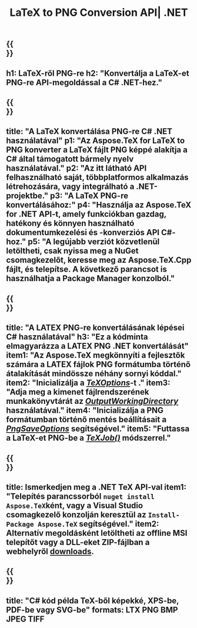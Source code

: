 ﻿---
translation: true
template: /_templates/_conversion-child-net.md
title: LaTeX to PNG Conversion API| .NET
description: LaTeX-PNG konvertálási funkció. Integrálja ezt a helyszíni .NET-könyvtárat a projektjébe, vagy használjon többplatformos alkalmazásokat a LaTeX PNG-re konvertálásához.
keywords: latex a png api nethez, latex2png integrálja a c#
url: /net/conversion/latex-to-png/
family: tex
platformtag: net
feature: conversion
informat: LATEX
outformat: PNG
otherformats: BMP JPEG TIFF PDF SVG XPS
---

{{<section banner>}}
---
h1: LaTeX-ről PNG-re
h2: "Konvertálja a LaTeX-et PNG-re API-megoldással a C# .NET-hez."
---

{{<section overview>}}
---
title: "A LaTeX konvertálása PNG-re C# .NET használatával"
p1: "Az Aspose.TeX for LaTeX to PNG konverter a LaTeX fájlt PNG képpé alakítja a C# által támogatott bármely nyelv használatával."
p2: "Az itt látható API felhasználható saját, többplatformos alkalmazás létrehozására, vagy integrálható a .NET-projektbe."
p3: "A LaTeX PNG-re konvertálásához:"
p4: "Használja az Aspose.TeX for .NET API-t, amely funkciókban gazdag, hatékony és könnyen használható dokumentumkezelési és -konverziós API C#-hoz."
p5: "A legújabb verziót közvetlenül letöltheti, csak nyissa meg a NuGet csomagkezelőt, keresse meg az Aspose.TeX.Cpp fájlt, és telepítse. A következő parancsot is használhatja a Package Manager konzolból."
---

{{<section feature1>}}
---
title: "A LATEX PNG-re konvertálásának lépései C# használatával"
h3: "Ez a kódminta elmagyarázza a LATEX PNG .NET konvertálását"
item1: "Az Aspose.TeX megkönnyíti a fejlesztők számára a LATEX fájlok PNG formátumba történő átalakítását mindössze néhány sornyi kóddal."
item2: "Inicializálja a [*TeXOptions*](https://reference.aspose.com/tex/net/aspose.tex/texoptions/)-t ."
item3: "Adja meg a kimenet fájlrendszerének munkakönyvtárát az [*OutputWorkingDirectory*](https://reference.aspose.com/tex/net/aspose.tex/texoptions/outputworkingdirectory/) használatával."
item4: "Inicializálja a PNG formátumban történő mentés beállításait a [*PngSaveOptions*](https://reference.aspose.com/tex/net/aspose.tex.presentation.image/pngsaveoptions/) segítségével."
item5: "Futtassa a LaTeX-et PNG-be a [*TeXJob()*](https://reference.aspose.com/tex/net/aspose.tex/texjob/) módszerrel."
---

{{<section feature2>}}
---
title: Ismerkedjen meg a .NET TeX API-val
item1: "Telepítés parancssorból ```nuget install Aspose.TeX```ként, vagy a Visual Studio csomagkezelő konzolján keresztül az ```Install-Package Aspose.TeX``` segítségével."
item2: Alternatív megoldásként letöltheti az offline MSI telepítőt vagy a DLL-eket ZIP-fájlban a  webhelyről  [downloads](https://releases.aspose.com/tex/net).
---

{{<section widget>}}
---
title: "C# kód példa TeX-ből képekké, XPS-be, PDF-be vagy SVG-be"
formats: LTX PNG BMP JPEG TIFF
---